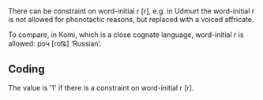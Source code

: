 # [](ParameterTable?__template__=property.md&property=Name#cldf:UT158)

There can be constraint on word-initial r [r], e.g. in Udmurt the word-initial r is not allowed for phonotactic reasons, 
but replaced with a voiced affricate.

[](ExampleTable?example_id=1&with_internal_ref_link#cldf:UT158-1)

To compare, in Komi, which is a close cognate language, word-initial r is allowed: роч [rot͡ɕ] ‘Russian’.

## Coding

The value is '1' if there is a constraint on word-initial r [r].
